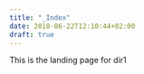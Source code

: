 ```yaml
---
title: "_Index"
date: 2018-06-22T12:10:44+02:00
draft: true
---
```



This is the landing page for dir1
